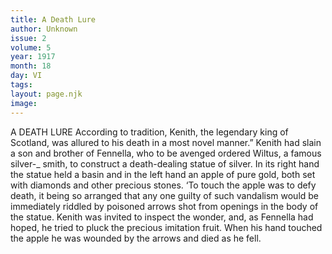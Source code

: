 ```yaml
---
title: A Death Lure
author: Unknown
issue: 2
volume: 5
year: 1917
month: 18
day: VI
tags:
layout: page.njk
image:
---
```

A DEATH LURE       According to tradition, Kenith, the legendary king of Scotland, was allured to his death in a most novel manner.” Kenith had slain a son and brother of Fennella, who to be avenged ordered Wiltus, a famous silver-_ smith, to construct a death-dealing statue of silver. In its right hand the statue held a basin and in the left hand an apple of pure gold, both set with diamonds and other precious stones. ‘To touch the apple was to defy death, it being so arranged that any one guilty of such vandalism would be immediately riddled by poisoned arrows shot from openings in the body of the statue. Kenith was invited to inspect the wonder, and, as Fennella had hoped, he tried to pluck the precious imitation fruit. When his hand touched the apple he was wounded by the arrows and died as he fell. 




